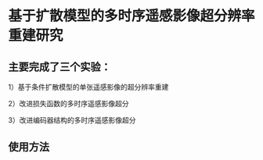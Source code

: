 # 基于扩散模型的多时序遥感影像超分辨率重建研究

## 主要完成了三个实验：
1）基于条件扩散模型的单张遥感影像的超分辨率重建

2）改进损失函数的多时序遥感影像超分

3）改进编码器结构的多时序遥感影像超分

## 使用方法
